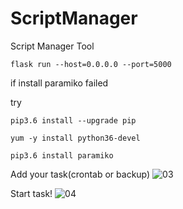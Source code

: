 # ScriptManager
Script Manager Tool

`flask run --host=0.0.0.0 --port=5000`

if install paramiko failed

try

    pip3.6 install --upgrade pip
    
    yum -y install python36-devel

    pip3.6 install paramiko

Add your task(crontab or backup)
![03](https://user-images.githubusercontent.com/73690542/179364551-4c4affa0-0782-48a8-a0d8-cc5328c0a863.PNG)

Start task!
![04](https://user-images.githubusercontent.com/73690542/179364533-603ce49e-8a95-4e33-b182-5facb3217a46.PNG)
